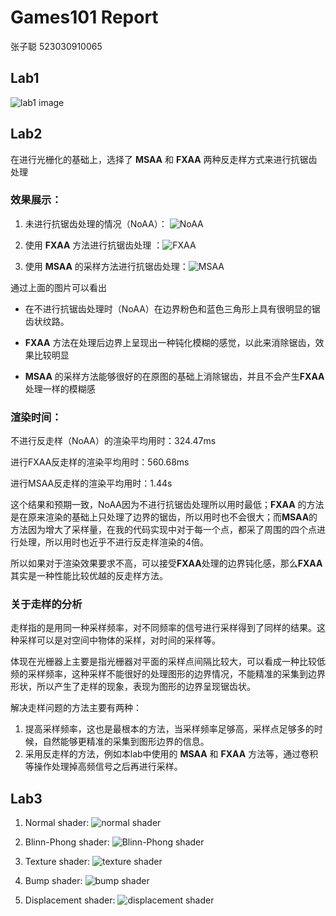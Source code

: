 # Games101 Report

张子聪 523030910065

## Lab1

![lab1 image](..\\Games101\\triangle.png)

## Lab2

在进行光栅化的基础上，选择了 **MSAA** 和 **FXAA** 两种反走样方式来进行抗锯齿处理

### 效果展示：

1. 未进行抗锯齿处理的情况（NoAA）： ![NoAA](..\\Games101\\NoAA.png)

2. 使用 **FXAA** 方法进行抗锯齿处理 ：![FXAA](..\\Games101\\FXAA.png)

3. 使用 **MSAA** 的采样方法进行抗锯齿处理：![MSAA](..\\Games101\\MSAA.png)

通过上面的图片可以看出

* 在不进行抗锯齿处理时（NoAA）在边界粉色和蓝色三角形上具有很明显的锯齿状纹路。

* **FXAA** 方法在处理后边界上呈现出一种钝化模糊的感觉，以此来消除锯齿，效果比较明显

* **MSAA** 的采样方法能够很好的在原图的基础上消除锯齿，并且不会产生**FXAA**处理一样的模糊感

### 渲染时间：

不进行反走样（NoAA）的渲染平均用时：324.47ms

进行FXAA反走样的渲染平均用时：560.68ms

进行MSAA反走样的渲染平均用时：1.44s

这个结果和预期一致，NoAA因为不进行抗锯齿处理所以用时最低；**FXAA** 的方法是在原来渲染的基础上只处理了边界的锯齿，所以用时也不会很大；而**MSAA**的方法因为增大了采样量，在我的代码实现中对于每一个点，都采了周围的四个点进行处理，所以用时也近乎不进行反走样渲染的4倍。

所以如果对于渲染效果要求不高，可以接受**FXAA**处理的边界钝化感，那么**FXAA**其实是一种性能比较优越的反走样方法。

### 关于走样的分析

走样指的是用同一种采样频率，对不同频率的信号进行采样得到了同样的结果。这种采样可以是对空间中物体的采样，对时间的采样等。

体现在光栅器上主要是指光栅器对平面的采样点间隔比较大，可以看成一种比较低频的采样频率，这种采样不能很好的处理图形的边界情况，不能精准的采集到边界形状，所以产生了走样的现象，表现为图形的边界呈现锯齿状。

解决走样问题的方法主要有两种：

1. 提高采样频率，这也是最根本的方法，当采样频率足够高，采样点足够多的时候，自然能够更精准的采集到图形边界的信息。
2. 采用反走样的方法，例如本lab中使用的 **MSAA** 和 **FXAA** 方法等，通过卷积等操作处理掉高频信号之后再进行采样。

## Lab3

1. Normal shader: ![normal shader](..\\Games101\\normal_shader.png)

2. Blinn-Phong shader: ![Blinn-Phong shader](..\\Games101\\blinn_phong_shader.png)

3. Texture shader: ![texture shader](..\\Games101\\texture_shader.png)

4. Bump shader: ![bump shader](..\\Games101\\bump_shader.png)

5. Displacement shader: ![displacement shader](..\\Games101\\displacement_shader.png)